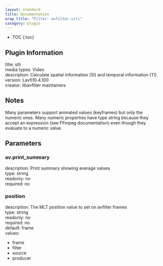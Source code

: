 ```yaml
---
layout: standard
title: Documentation
wrap_title: "Filter: avfilter.siti"
category: plugin
---
```

* TOC
{:toc}

## Plugin Information

title: siti  
media types:
Video  
description: Calculate spatial information (SI) and temporal information (TI).  
version: Lavfi10.4.100  
creator: libavfilter maintainers  

## Notes

Many parameters support animated values (keyframes) but only the numeric ones. Many numeric properties have type string because they accept an expression (see FFmpeg documentation) even though they evaluate to a numeric value.

## Parameters

### av.print_summary

  
description:
Print summary showing average values  
type: string  
readonly: no  
required: no  

### position

  
description:
The MLT position value to set on avfilter frames  
type: string  
readonly: no  
required: no  
default: frame  
values:  

* frame
* filter
* source
* producer

